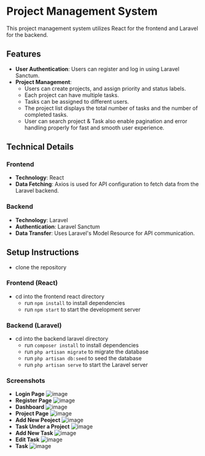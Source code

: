 # Project Management System

This project management system utilizes React for the frontend and Laravel for the backend.

## Features

- **User Authentication**: Users can register and log in using Laravel Sanctum.
- **Project Management**: 
  - Users can create projects, and assign priority and status labels.
  - Each project can have multiple tasks.
  - Tasks can be assigned to different users.
  - The project list displays the total number of tasks and the number of completed tasks.
  - User can search project & Task also enable pagination and error handling properly for fast and smooth user experience.

## Technical Details

### Frontend
- **Technology**: React
- **Data Fetching**: Axios is used for API configuration to fetch data from the Laravel backend.

### Backend
- **Technology**: Laravel
- **Authentication**: Laravel Sanctum
- **Data Transfer**: Uses Laravel's Model Resource for API communication.

## Setup Instructions
 - clone the repository
### Frontend (React)
 - cd into the frontend react directory
    - run `npm install` to install dependencies
    - run `npm start` to start the development server
### Backend (Laravel)
 - cd into the backend laravel directory
    - run `composer install` to install dependencies
    - run `php artisan migrate` to migrate the database
    - run `php artisan db:seed` to seed the database
    - run `php artisan serve` to start the Laravel server
  
   
### Screenshots
- **Login Page**
![image](./readmeimg/login.png)
- **Register Page**
![image](./readmeimg/registration.png)
- **Dashboard**
![image](./readmeimg/employee.png)
- **Project Page**
![image](./readmeimg/projects.png)
- **Add New Peoject**
![image](./readmeimg/addproject.png)
- **Task Under a Project**
![image](./readmeimg/task_project.png)
- **Add New Task**
![image](./readmeimg/addproject.png)
- **Edit Task**
![image](./readmeimg/edit_task.png)
- **Task**
![image](./readmeimg/tasks.png)

```  